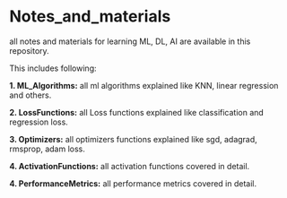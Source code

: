 # Notes_and_materials

all notes and materials for learning  ML, DL, AI are available in this repository.

This includes following:

**1. ML_Algorithms:** all ml algorithms explained like KNN, linear regression and others.

**2. LossFunctions:** all Loss functions explained like classification and regression loss.

**3. Optimizers:** all optimizers functions explained like sgd, adagrad, rmsprop, adam loss.

**4. ActivationFunctions:** all activation functions covered in detail.

**4. PerformanceMetrics:** all performance metrics covered in detail.


